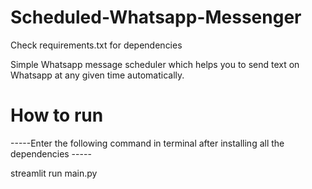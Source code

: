 # Scheduled-Whatsapp-Messenger

Check requirements.txt for dependencies 

Simple Whatsapp message scheduler which helps you to send text on Whatsapp at any given time automatically.

# How to run
-----Enter the following command in terminal after installing all the dependencies -----

streamlit run main.py
